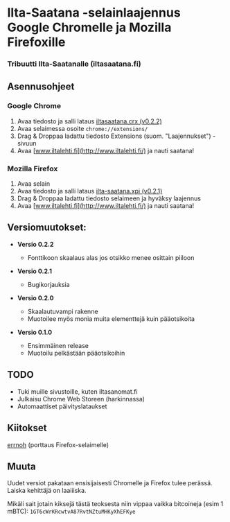 # Ilta-Saatana -selainlaajennus Google Chromelle ja Mozilla Firefoxille

### Tribuutti Ilta-Saatanalle (iltasaatana.fi)

## Asennusohjeet
### Google Chrome
1. Avaa tiedosto ja salli lataus [iltasaatana.crx (v0.2.2)](http://bit.ly/10IHQo6)
2. Avaa selaimessa osoite `chrome://extensions/`
3. Drag & Droppaa ladattu tiedosto Extensions (suom. "Laajennukset") -sivuun
4. Avaa [www.iltalehti.fi](http://www.iltalehti.fi/) ja nauti saatana!

### Mozilla Firefox
1. Avaa selain
2. Avaa tiedosto ja salli lataus [ilta-saatana.xpi (v0.2.1)](http://bit.ly/10R8ZBV)
3. Drag & Droppaa ladattu tiedosto selaimeen ja hyväksy laajennus
4. Avaa [www.iltalehti.fi](http://www.iltalehti.fi/) ja nauti saatana!

## Versiomuutokset:
- **Versio 0.2.2**
    - Fonttikoon skaalaus alas jos otsikko menee osittain piiloon

- **Versio 0.2.1**
    - Bugikorjauksia

- **Versio 0.2.0**
    - Skaalautuvampi rakenne
    - Muotoilee myös monia muita elementtejä kuin pääotsikoita

- **Versio 0.1.0**
    - Ensimmäinen release
    - Muotoilu pelkästään pääotsikoihin 

## TODO
- Tuki muille sivustoille, kuten iltasanomat.fi
- Julkaisu Chrome Web Storeen (harkinnassa)
- Automaattiset päivityslataukset

## Kiitokset
[errnoh](https://github.com/errnoh/) (porttaus Firefox-selaimelle)

## Muuta
Uudet versiot pakataan ensisijaisesti Chromelle ja Firefox tulee perässä. Laiska kehittäjä on laaiiiska.

Mikäli sait jotain kiksejä tästä teoksesta niin vippaa vaikka bitcoineja (esim 1 mBTC): 
`1GT6cWrKRcwtvA87RvtNZtuMHKyXhEFKye`
